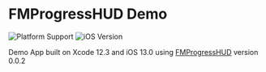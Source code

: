 # FMProgressHUD Demo

![Platform Support](https://img.shields.io/static/v1?label=platform&message=ios&color=lightgrey)
![iOS Version](https://img.shields.io/static/v1?label=iOS&message=v13+&color=blue)

Demo App built on Xcode 12.3 and iOS 13.0 using [FMProgressHUD](https://github.com/matchifang/FMProgressHUD) version 0.0.2

